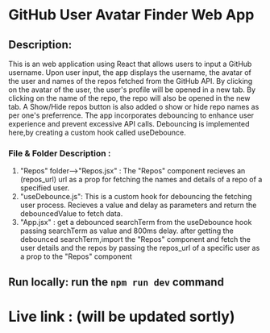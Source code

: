 # GitHub User Avatar Finder Web App

## Description:

This is an web application using React that allows users to input a GitHub username. Upon user input, the app displays the username, the avatar of the user and names of the repos fetched from the GitHub API. By clicking on the avatar of the user, the user's profile will be opened in a new tab. By clicking on the name of the repo, the repo will also be opened in the new tab. A Show/Hide repos button is also added o show or hide repo names as per one's preferrence. The app incorporates debouncing to enhance user experience and prevent excessive API calls. Debouncing is implemented here,by creating a custom hook called useDebounce.

### File & Folder Description :

1. "Repos" folder-->"Repos.jsx" : The "Repos" component recieves an (repos_url) url as a prop for fetching the names and details of a repo of a specified user.
2. "useDebounce.js": This is a custom hook for debouncing the fetching user process. Recieves a value and delay as parameters and return the debouncedValue to fetch data.
3. "App.jsx" : get a debounced searchTerm from the useDebounce hook passing searchTerm as value and 800ms delay. after getting the debounced searchTerm,import the "Repos" component and fetch the user details and the repos by passing the repos_url of a specific user as a prop to the "Repos" component

## Run locally: run the `npm run dev` command

# Live link : (will be updated sortly)
